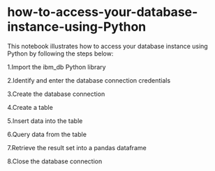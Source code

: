 # how-to-access-your-database-instance-using-Python

This notebook illustrates how to access your database instance using Python by following the steps below:

1.Import the ibm_db Python library

2.Identify and enter the database connection credentials 

3.Create the database connection 

4.Create a table 

5.Insert data into the table 

6.Query data from the table 

7.Retrieve the result set into a pandas dataframe 

8.Close the database connection
